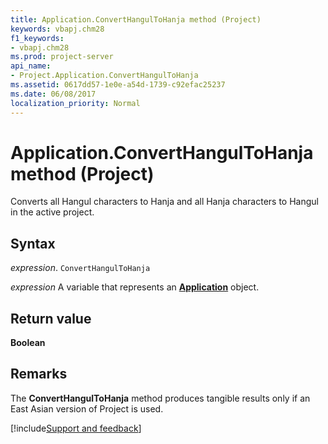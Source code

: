 ```yaml
---
title: Application.ConvertHangulToHanja method (Project)
keywords: vbapj.chm28
f1_keywords:
- vbapj.chm28
ms.prod: project-server
api_name:
- Project.Application.ConvertHangulToHanja
ms.assetid: 0617dd57-1e0e-a54d-1739-c92efac25237
ms.date: 06/08/2017
localization_priority: Normal
---
```



# Application.ConvertHangulToHanja method (Project)

Converts all Hangul characters to Hanja and all Hanja characters to Hangul in the active project.


## Syntax

_expression_. `ConvertHangulToHanja`

_expression_ A variable that represents an **[Application](Project.Application.md)** object.


## Return value

 **Boolean**


## Remarks

The  **ConvertHangulToHanja** method produces tangible results only if an East Asian version of Project is used.

[!include[Support and feedback](~/includes/feedback-boilerplate.md)]